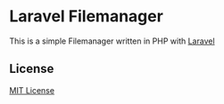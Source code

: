 # Laravel Filemanager

This is a simple Filemanager written in PHP with [Laravel](https://laravel.com/)

## License
[MIT License](LICENSE)
